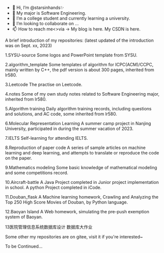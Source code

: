 - 👋 Hi, I’m @starsinhands✨
- 👀 My major is Software Engineering.
- 🌱 I’m a college student and currently learning a university.
- 💞️ I’m looking to collaborate on ...
- 📫 How to reach me<>via ->  My blog is here. My CSDN is here.

A brief introduction of my repositories: (latest updated of the introduction was on Sept. xx, 2023)

1.SYSU-source
Some logos and PowerPoint template from SYSU.

2.algorithm_template
Some templates of algorithm for ICPC(ACM)/CCPC, mainly written by C++, the pdf version is about 300 pages, inherited from lr580.

3.Leetcode
The practise on Leetcode.

4.notes
Some of my own study notes related to Software Engineering major, inherited from lr580.

5.Algorithm training
Daily algorithm training records, including questions and solutions, and AC code, some inherited from lr580.

6.Molecular Representation Learning
A summer camp project in Nanjing University, participated in during the summer vacation of 2023.

7.IELTS
Self-learning for attending IELTS.

8.Reproduction of paper code
A series of sample articles on machine learning and deep learning, and attempts to translate or reproduce the code on the paper.

9.Mathematics modeling
Some basic knowledge of mathematical modeling and some competitions record.

10.Aircraft-battle
A Java Project completed in Junior project implementation in school.
A python Project completed in iCode.

11.Douban_flask
A Machine learning homework, Crawling and Analyzing the Top 250 High Score Movies of Douban, by Python language.

12.Baoyan Island
A Web homework, simulating the pre-push exemption system of Baoyan.

13医院管理信息系统数据库设计 数据库大作业

Some other my repositories are on gitee, visit it if you're interested~

To be Continued...
